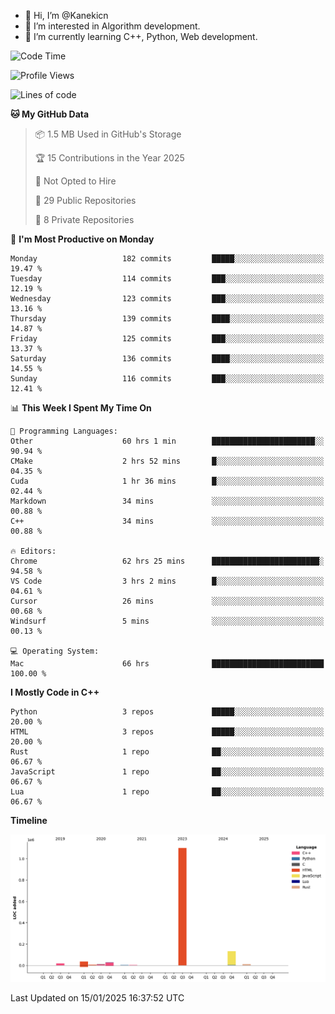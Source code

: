 - 👋 Hi, I’m @Kanekicn
- 👀 I’m interested in Algorithm development.
- 🌱 I’m currently learning C++, Python, Web development.

<!---
cotecsz/cotecsz is a ✨ special ✨ repository because its `README.md` (this file) appears on your GitHub profile.
You can click the Preview link to take a look at your changes.
--->

<!--START_SECTION:waka-->
![Code Time](http://img.shields.io/badge/Code%20Time-2%2C514%20hrs%2023%20mins-blue)

![Profile Views](http://img.shields.io/badge/Profile%20Views-0-blue)

![Lines of code](https://img.shields.io/badge/From%20Hello%20World%20I%27ve%20Written-1.3%20million%20lines%20of%20code-blue)

**🐱 My GitHub Data** 

> 📦 1.5 MB Used in GitHub's Storage 
 > 
> 🏆 15 Contributions in the Year 2025
 > 
> 🚫 Not Opted to Hire
 > 
> 📜 29 Public Repositories 
 > 
> 🔑 8 Private Repositories 
 > 
📅 **I'm Most Productive on Monday** 

```text
Monday                   182 commits         █████░░░░░░░░░░░░░░░░░░░░   19.47 % 
Tuesday                  114 commits         ███░░░░░░░░░░░░░░░░░░░░░░   12.19 % 
Wednesday                123 commits         ███░░░░░░░░░░░░░░░░░░░░░░   13.16 % 
Thursday                 139 commits         ████░░░░░░░░░░░░░░░░░░░░░   14.87 % 
Friday                   125 commits         ███░░░░░░░░░░░░░░░░░░░░░░   13.37 % 
Saturday                 136 commits         ████░░░░░░░░░░░░░░░░░░░░░   14.55 % 
Sunday                   116 commits         ███░░░░░░░░░░░░░░░░░░░░░░   12.41 % 
```


📊 **This Week I Spent My Time On** 

```text
💬 Programming Languages: 
Other                    60 hrs 1 min        ███████████████████████░░   90.94 % 
CMake                    2 hrs 52 mins       █░░░░░░░░░░░░░░░░░░░░░░░░   04.35 % 
Cuda                     1 hr 36 mins        █░░░░░░░░░░░░░░░░░░░░░░░░   02.44 % 
Markdown                 34 mins             ░░░░░░░░░░░░░░░░░░░░░░░░░   00.88 % 
C++                      34 mins             ░░░░░░░░░░░░░░░░░░░░░░░░░   00.88 % 

🔥 Editors: 
Chrome                   62 hrs 25 mins      ████████████████████████░   94.58 % 
VS Code                  3 hrs 2 mins        █░░░░░░░░░░░░░░░░░░░░░░░░   04.61 % 
Cursor                   26 mins             ░░░░░░░░░░░░░░░░░░░░░░░░░   00.68 % 
Windsurf                 5 mins              ░░░░░░░░░░░░░░░░░░░░░░░░░   00.13 % 

💻 Operating System: 
Mac                      66 hrs              █████████████████████████   100.00 % 
```

**I Mostly Code in C++** 

```text
Python                   3 repos             █████░░░░░░░░░░░░░░░░░░░░   20.00 % 
HTML                     3 repos             █████░░░░░░░░░░░░░░░░░░░░   20.00 % 
Rust                     1 repo              ██░░░░░░░░░░░░░░░░░░░░░░░   06.67 % 
JavaScript               1 repo              ██░░░░░░░░░░░░░░░░░░░░░░░   06.67 % 
Lua                      1 repo              ██░░░░░░░░░░░░░░░░░░░░░░░   06.67 % 
```



**Timeline**

![Lines of Code chart](https://raw.githubusercontent.com/Kanekicn/Kanekicn/master/assets/bar_graph.png)


 Last Updated on 15/01/2025 16:37:52 UTC
<!--END_SECTION:waka-->
